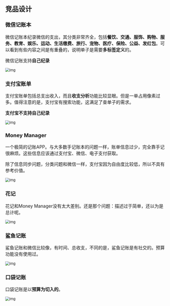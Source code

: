 ## 竞品设计

### 微信记账本

微信记账本纪录微信的支出，其分类非常齐全，包括**餐饮、交通、服饰、购物、服务、教育、娱乐、运动、生活缴费、旅行、宠物、医疗、保险、公益、发红包**。可以看到有些内容之间是有重叠的，说明单子是需要**多标签定义**的。

微信记账支持**自己纪录**

<img src="../../../../../../Changes729_image/raw/main/ln/%E7%AB%9E%E5%93%81%E5%88%86%E6%9E%90/2022-01-06-135742_630x697_scrot.png" alt="img" style="zoom:80%;" />

### 支付宝账单

支付宝账单包括总支出收入，而且**收支分析**功能比较显眼。但是一单占用像素过多。值得注意的是，支付宝有搜索功能，这满足了查单子的需求。

**支付宝不支持自己纪录**

<img src="../../../../../../Changes729_image/raw/main/ln/%E7%AB%9E%E5%93%81%E5%88%86%E6%9E%90/2022-01-06-135858_620x1053_scrot.png" alt="img" style="zoom:80%;" />

### Money Manager

一个极简的记账APP。与大多数手记账本的问题一样，账单信息过少，完全靠手记很麻烦。这些信息应该通过支付宝、微信、电子支付获取。

除了信息同步问题，分类问题和微信一样，支付宝因为自由度比较低，所以不具有参考价值。

<img src="../../../../../../Changes729_image/raw/main/ln/%E7%AB%9E%E5%93%81%E5%88%86%E6%9E%90/2022-01-06-095818_596x566_scrot.png" alt="img" style="zoom: 80%;" />

### 花记

花记和Money Manager没有太大差别。还是那个问题：描述过于简单，还以为是总计呢。

<img src="../../../../../../Changes729_image/raw/main/ln/%E7%AB%9E%E5%93%81%E5%88%86%E6%9E%90/2022-01-06-095849_591x602_scrot.png" alt="img" style="zoom: 80%;" />

### 鲨鱼记账

鲨鱼记账和微信比较像，有时间、总收支，不同的是，鲨鱼记账是有社交的。预算功能没有使用过。

<img src="../../../../../../Changes729_image/raw/main/ln/%E7%AB%9E%E5%93%81%E5%88%86%E6%9E%90/2022-01-06-095942_633x361_scrot.png" alt="img" style="zoom: 80%;" />

### 口袋记账

口袋记账是以**预算为切入的**。

<img src="../../../../../../Changes729_image/raw/main/ln/%E7%AB%9E%E5%93%81%E5%88%86%E6%9E%90/2022-01-06-100048_621x789_scrot.png" alt="img" style="zoom: 80%;" />


